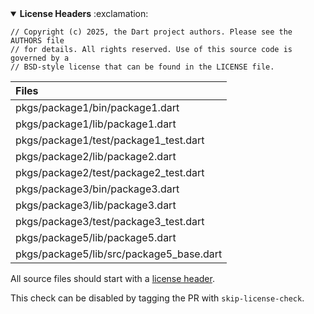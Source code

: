 <details open>
<summary>
<strong>License Headers</strong> :exclamation:
</summary>

```
// Copyright (c) 2025, the Dart project authors. Please see the AUTHORS file
// for details. All rights reserved. Use of this source code is governed by a
// BSD-style license that can be found in the LICENSE file.
```

| Files |
| :--- |
|pkgs/package1/bin/package1.dart|
|pkgs/package1/lib/package1.dart|
|pkgs/package1/test/package1_test.dart|
|pkgs/package2/lib/package2.dart|
|pkgs/package2/test/package2_test.dart|
|pkgs/package3/bin/package3.dart|
|pkgs/package3/lib/package3.dart|
|pkgs/package3/test/package3_test.dart|
|pkgs/package5/lib/package5.dart|
|pkgs/package5/lib/src/package5_base.dart|

All source files should start with a [license header](https://github.com/dart-lang/ecosystem/wiki/License-Header).





This check can be disabled by tagging the PR with `skip-license-check`.
</details>

